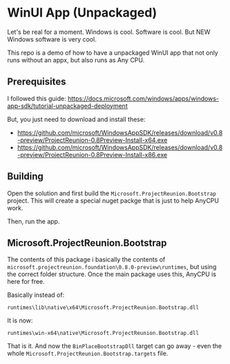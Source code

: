 # WinUI App (Unpackaged)

Let's be real for a moment. Windows is cool. Software is cool. But NEW Windows software is very cool.

This repo is a demo of how to have a unpackaged WinUI app that not only runs without an appx, but also runs as Any CPU.

## Prerequisites

I followed this guide: https://docs.microsoft.com/windows/apps/windows-app-sdk/tutorial-unpackaged-deployment

But, you just need to download and install these:
 - https://github.com/microsoft/WindowsAppSDK/releases/download/v0.8-preview/ProjectReunion-0.8Preview-Install-x64.exe
 - https://github.com/microsoft/WindowsAppSDK/releases/download/v0.8-preview/ProjectReunion-0.8Preview-Install-x86.exe
 
## Building

Open the solution and first build the `Microsoft.ProjectReunion.Bootstrap` project. This will create a special nuget packge that is just to help AnyCPU work.

Then, run the app.

## Microsoft.ProjectReunion.Bootstrap

The contents of this package i basically the contents of `microsoft.projectreunion.foundation\0.8.0-preview\runtimes`, but using the correct folder structure.
Once the main package uses this, AnyCPU is here for free.

Basically instead of:

    runtimes\lib\native\x64\Microsoft.ProjectReunion.Bootstrap.dll
    
It is now:

    runtimes\win-x64\native\Microsoft.ProjectReunion.Bootstrap.dll

That is it. And now the `BinPlaceBootstrapDll` target can go away - even the whole `Microsoft.ProjectReunion.Bootstrap.targets` file.
